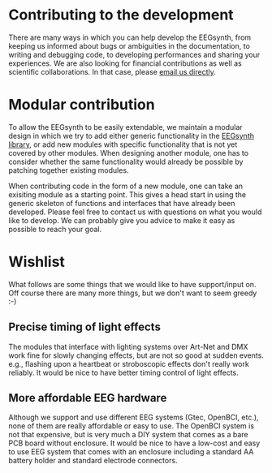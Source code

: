 # Contributing to the development

There are many ways in which you can help develop the EEGsynth, from keeping us informed about bugs or ambiguities in the documentation, to writing and debugging code, to developing performances and sharing your experiences. We are also looking for financial contributions as well as scientific collaborations. In that case, please [email us directly](mailto:stephen.whitmarsh@gmail.com).

# Modular contribution

To allow the EEGsynth to be easily extendable, we maintain a modular design in which we try to add either generic functionality in the [EEGsynth library](../lib/EEGsynth.py), or add new modules with specific functionality that is not yet covered by other modules. When designing another module, one has to consider whether the same functionality would already be possible by patching together existing modules.

When contributing code in the form of a new module, one can take an exisiting module as a starting point. This gives a head start in using the generic skeleton of functions and interfaces that have already been developed. Please feel free to contact us with questions on what you would like to develop. We can probably give you advice to make it easy as possible to reach your goal.

# Wishlist

What follows are some things that we would like to have support/input on. Off course there are many more things, but we don't want to seem greedy :-)

## Precise timing of light effects

The modules that interface with lighting systems over Art-Net and DMX work fine for slowly changing effects, but are not so good at sudden events. e.g., flashing upon a heartbeat or stroboscopic effects don't really work reliably. It would be nice to have better timing control of light effects.

## More affordable EEG hardware

Although we support and use different EEG systems (Gtec, OpenBCI, etc.), none of them are really affordable or easy to use. The OpenBCI system is not that expensive, but is very much a DIY system that comes as a bare PCB board without enclosure. It would be nice to have a low-cost and easy to use EEG system that comes with an enclosure including a standard AA battery holder and standard electrode connectors.
